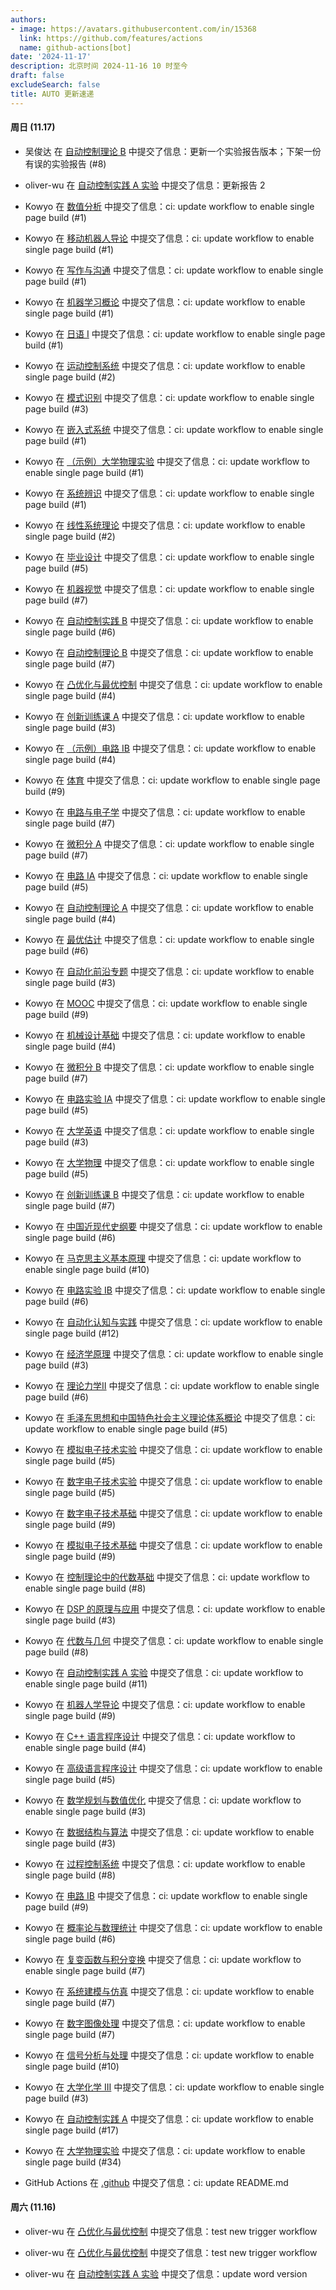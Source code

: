 ```yaml
---
authors:
- image: https://avatars.githubusercontent.com/in/15368
  link: https://github.com/features/actions
  name: github-actions[bot]
date: '2024-11-17'
description: 北京时间 2024-11-16 10 时至今
draft: false
excludeSearch: false
title: AUTO 更新速递
---
```


#### 周日 (11.17)

- 吴俊达 在 [自动控制理论 B](https://github.com/HITSZ-OpenAuto/AUTO3001B) 中提交了信息：更新一个实验报告版本；下架一份有误的实验报告 (#8)

- oliver-wu 在 [自动控制实践 A 实验](https://github.com/HITSZ-OpenAuto/AUTO3016) 中提交了信息：更新报告 2

- Kowyo 在 [数值分析](https://github.com/HITSZ-OpenAuto/MATH4004) 中提交了信息：ci: update workflow to enable single page build (#1)

- Kowyo 在 [移动机器人导论](https://github.com/HITSZ-OpenAuto/AUTO3012) 中提交了信息：ci: update workflow to enable single page build (#1)

- Kowyo 在 [写作与沟通](https://github.com/HITSZ-OpenAuto/WRIT0001) 中提交了信息：ci: update workflow to enable single page build (#1)

- Kowyo 在 [机器学习概论](https://github.com/HITSZ-OpenAuto/AUTO3019) 中提交了信息：ci: update workflow to enable single page build (#1)

- Kowyo 在 [日语 I](https://github.com/HITSZ-OpenAuto/WOCD1008) 中提交了信息：ci: update workflow to enable single page build (#1)

- Kowyo 在 [运动控制系统](https://github.com/HITSZ-OpenAuto/AUTO3011) 中提交了信息：ci: update workflow to enable single page build (#2)

- Kowyo 在 [模式识别](https://github.com/HITSZ-OpenAuto/AUTO5024) 中提交了信息：ci: update workflow to enable single page build (#3)

- Kowyo 在 [嵌入式系统](https://github.com/HITSZ-OpenAuto/AUTO3024) 中提交了信息：ci: update workflow to enable single page build (#1)

- Kowyo 在 [（示例）大学物理实验](https://github.com/HITSZ-OpenAuto/AUTO5005) 中提交了信息：ci: update workflow to enable single page build (#1)

- Kowyo 在 [系统辨识](https://github.com/HITSZ-OpenAuto/AUTO5002) 中提交了信息：ci: update workflow to enable single page build (#1)

- Kowyo 在 [线性系统理论](https://github.com/HITSZ-OpenAuto/AUTO5001) 中提交了信息：ci: update workflow to enable single page build (#2)

- Kowyo 在 [毕业设计](https://github.com/HITSZ-OpenAuto/AUTO3099) 中提交了信息：ci: update workflow to enable single page build (#5)

- Kowyo 在 [机器视觉](https://github.com/HITSZ-OpenAuto/AUTO3006) 中提交了信息：ci: update workflow to enable single page build (#7)

- Kowyo 在 [自动控制实践 B](https://github.com/HITSZ-OpenAuto/AUTO3002B) 中提交了信息：ci: update workflow to enable single page build (#6)

- Kowyo 在 [自动控制理论 B](https://github.com/HITSZ-OpenAuto/AUTO3001B) 中提交了信息：ci: update workflow to enable single page build (#7)

- Kowyo 在 [凸优化与最优控制](https://github.com/HITSZ-OpenAuto/AUTO5023) 中提交了信息：ci: update workflow to enable single page build (#4)

- Kowyo 在 [创新训练课 A](https://github.com/HITSZ-OpenAuto/AUTO2003A) 中提交了信息：ci: update workflow to enable single page build (#3)

- Kowyo 在 [（示例）电路 IB](https://github.com/HITSZ-OpenAuto/EE1014) 中提交了信息：ci: update workflow to enable single page build (#4)

- Kowyo 在 [体育](https://github.com/HITSZ-OpenAuto/PE100X) 中提交了信息：ci: update workflow to enable single page build (#9)

- Kowyo 在 [电路与电子学](https://github.com/HITSZ-OpenAuto/EE1013) 中提交了信息：ci: update workflow to enable single page build (#7)

- Kowyo 在 [微积分 A](https://github.com/HITSZ-OpenAuto/MATH1015A) 中提交了信息：ci: update workflow to enable single page build (#7)

- Kowyo 在 [电路 IA](https://github.com/HITSZ-OpenAuto/EE1011A) 中提交了信息：ci: update workflow to enable single page build (#5)

- Kowyo 在 [自动控制理论 A](https://github.com/HITSZ-OpenAuto/AUTO3001A) 中提交了信息：ci: update workflow to enable single page build (#4)

- Kowyo 在 [最优估计](https://github.com/HITSZ-OpenAuto/AUTO5003) 中提交了信息：ci: update workflow to enable single page build (#6)

- Kowyo 在 [自动化前沿专题](https://github.com/HITSZ-OpenAuto/AUTO3014) 中提交了信息：ci: update workflow to enable single page build (#3)

- Kowyo 在 [MOOC](https://github.com/HITSZ-OpenAuto/MOOC) 中提交了信息：ci: update workflow to enable single page build (#9)

- Kowyo 在 [机械设计基础](https://github.com/HITSZ-OpenAuto/MECH2010) 中提交了信息：ci: update workflow to enable single page build (#4)

- Kowyo 在 [微积分 B](https://github.com/HITSZ-OpenAuto/MATH1015B) 中提交了信息：ci: update workflow to enable single page build (#7)

- Kowyo 在 [电路实验 IA](https://github.com/HITSZ-OpenAuto/EE1012A) 中提交了信息：ci: update workflow to enable single page build (#5)

- Kowyo 在 [大学英语](https://github.com/HITSZ-OpenAuto/LANG1006) 中提交了信息：ci: update workflow to enable single page build (#3)

- Kowyo 在 [大学物理](https://github.com/HITSZ-OpenAuto/PHYS1001A) 中提交了信息：ci: update workflow to enable single page build (#5)

- Kowyo 在 [创新训练课 B](https://github.com/HITSZ-OpenAuto/AUTO2003B) 中提交了信息：ci: update workflow to enable single page build (#7)

- Kowyo 在 [中国近现代史纲要](https://github.com/HITSZ-OpenAuto/GEIP1016) 中提交了信息：ci: update workflow to enable single page build (#6)

- Kowyo 在 [马克思主义基本原理](https://github.com/HITSZ-OpenAuto/GEIP1011) 中提交了信息：ci: update workflow to enable single page build (#10)

- Kowyo 在 [电路实验 IB](https://github.com/HITSZ-OpenAuto/EE1012B) 中提交了信息：ci: update workflow to enable single page build (#6)

- Kowyo 在 [自动化认知与实践](https://github.com/HITSZ-OpenAuto/AUTO1001) 中提交了信息：ci: update workflow to enable single page build (#12)

- Kowyo 在 [经济学原理](https://github.com/HITSZ-OpenAuto/ECON2005F) 中提交了信息：ci: update workflow to enable single page build (#3)

- Kowyo 在 [理论力学Ⅱ](https://github.com/HITSZ-OpenAuto/EMEC1002) 中提交了信息：ci: update workflow to enable single page build (#6)

- Kowyo 在 [毛泽东思想和中国特色社会主义理论体系概论](https://github.com/HITSZ-OpenAuto/GEIP1018) 中提交了信息：ci: update workflow to enable single page build (#5)

- Kowyo 在 [模拟电子技术实验](https://github.com/HITSZ-OpenAuto/EE1008) 中提交了信息：ci: update workflow to enable single page build (#5)

- Kowyo 在 [数字电子技术实验](https://github.com/HITSZ-OpenAuto/EE1010) 中提交了信息：ci: update workflow to enable single page build (#5)

- Kowyo 在 [数字电子技术基础](https://github.com/HITSZ-OpenAuto/EE1009) 中提交了信息：ci: update workflow to enable single page build (#9)

- Kowyo 在 [模拟电子技术基础](https://github.com/HITSZ-OpenAuto/EE1007) 中提交了信息：ci: update workflow to enable single page build (#9)

- Kowyo 在 [控制理论中的代数基础](https://github.com/HITSZ-OpenAuto/AUTO2006) 中提交了信息：ci: update workflow to enable single page build (#8)

- Kowyo 在 [DSP 的原理与应用](https://github.com/HITSZ-OpenAuto/EE3005) 中提交了信息：ci: update workflow to enable single page build (#3)

- Kowyo 在 [代数与几何](https://github.com/HITSZ-OpenAuto/MATH1002) 中提交了信息：ci: update workflow to enable single page build (#8)

- Kowyo 在 [自动控制实践 A 实验](https://github.com/HITSZ-OpenAuto/AUTO3016) 中提交了信息：ci: update workflow to enable single page build (#11)

- Kowyo 在 [机器人学导论](https://github.com/HITSZ-OpenAuto/AUTO3005) 中提交了信息：ci: update workflow to enable single page build (#9)

- Kowyo 在 [C++ 语言程序设计](https://github.com/HITSZ-OpenAuto/COMP2014) 中提交了信息：ci: update workflow to enable single page build (#4)

- Kowyo 在 [高级语言程序设计](https://github.com/HITSZ-OpenAuto/COMP2021) 中提交了信息：ci: update workflow to enable single page build (#5)

- Kowyo 在 [数学规划与数值优化](https://github.com/HITSZ-OpenAuto/MATH3010) 中提交了信息：ci: update workflow to enable single page build (#3)

- Kowyo 在 [数据结构与算法](https://github.com/HITSZ-OpenAuto/COMP2050) 中提交了信息：ci: update workflow to enable single page build (#3)

- Kowyo 在 [过程控制系统](https://github.com/HITSZ-OpenAuto/AUTO3007) 中提交了信息：ci: update workflow to enable single page build (#8)

- Kowyo 在 [电路 IB](https://github.com/HITSZ-OpenAuto/EE1011B) 中提交了信息：ci: update workflow to enable single page build (#9)

- Kowyo 在 [概率论与数理统计](https://github.com/HITSZ-OpenAuto/MATH1004) 中提交了信息：ci: update workflow to enable single page build (#6)

- Kowyo 在 [复变函数与积分变换](https://github.com/HITSZ-OpenAuto/MATH1005) 中提交了信息：ci: update workflow to enable single page build (#7)

- Kowyo 在 [系统建模与仿真](https://github.com/HITSZ-OpenAuto/AUTO3004) 中提交了信息：ci: update workflow to enable single page build (#7)

- Kowyo 在 [数字图像处理](https://github.com/HITSZ-OpenAuto/AUTO3003) 中提交了信息：ci: update workflow to enable single page build (#7)

- Kowyo 在 [信号分析与处理](https://github.com/HITSZ-OpenAuto/AUTO2005) 中提交了信息：ci: update workflow to enable single page build (#10)

- Kowyo 在 [大学化学 III](https://github.com/HITSZ-OpenAuto/CHEM1012) 中提交了信息：ci: update workflow to enable single page build (#3)

- Kowyo 在 [自动控制实践 A](https://github.com/HITSZ-OpenAuto/AUTO3002A) 中提交了信息：ci: update workflow to enable single page build (#17)

- Kowyo 在 [大学物理实验](https://github.com/HITSZ-OpenAuto/PHYS1002) 中提交了信息：ci: update workflow to enable single page build (#34)

- GitHub Actions 在 [.github](https://github.com/HITSZ-OpenAuto/.github) 中提交了信息：ci: update README.md

#### 周六 (11.16)

- oliver-wu 在 [凸优化与最优控制](https://github.com/HITSZ-OpenAuto/AUTO5023) 中提交了信息：test new trigger workflow

- oliver-wu 在 [凸优化与最优控制](https://github.com/HITSZ-OpenAuto/AUTO5023) 中提交了信息：test new trigger workflow

- oliver-wu 在 [自动控制实践 A 实验](https://github.com/HITSZ-OpenAuto/AUTO3016) 中提交了信息：update word version

